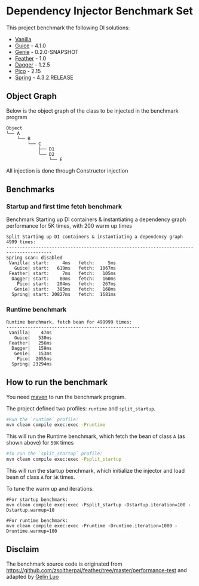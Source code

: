 # Dependency Injector Benchmark Set

This project benchmark the following DI solutions:

* [Vanilla](https://github.com/greenlaw110/di-benchmark/blob/master/src/main/java/com/greenlaw110/di_benchmark/DIFactory.java#L24) 
* [Guice](https://github.com/google/guice) - 4.1.0
* [Genie](https://github.com/osglworks/java-di) - 0.2.0-SNAPSHOT
* [Feather](https://github.com/zsoltherpai/feather) - 1.0
* [Dagger](https://github.com/square/dagger) - 1.2.5
* [Pico](http://picocontainer.com/) - 2.15
* [Spring](http://projects.spring.io/spring-framework/) - 4.3.2.RELEASE

## Object Graph

Below is the object graph of the class to be injected in the benchmark program

```
Object
└── A
    └── B
        └── C
            ├── D1
            └── D2
                └── E
```

All injection is done through Constructor injection

## Benchmarks

### Startup and first time fetch benchmark

Benchmark Starting up DI containers & instantiating a dependency graph performance for 5K times, with 200 warm up times

```text
Split Starting up DI containers & instantiating a dependency graph 4999 times:
---------------------------------------------------------------------------------------
Spring scan: disabled
 Vanilla| start:     4ms   fetch:     5ms
   Guice| start:   619ms   fetch:  1067ms
 Feather| start:     7ms   fetch:   105ms
  Dagger| start:    80ms   fetch:   160ms
    Pico| start:   204ms   fetch:   267ms
   Genie| start:   385ms   fetch:   168ms
  Spring| start: 20827ms   fetch:  1681ms
```

### Runtime benchmark

```text
Runtime benchmark, fetch bean for 499999 times:
--------------------------------------------------
 Vanilla|    47ms
   Guice|   530ms
 Feather|   256ms
  Dagger|   159ms
   Genie|   153ms
    Pico|  2055ms
  Spring| 23294ms
```

## How to run the benchmark

You need [maven](http://maven.apache.org/) to run the benchmark program.

The project defined two profiles: `runtime` and `split_startup`.

```bash
#Run the `runtime` profile:
mvn clean compile exec:exec -Pruntime
```

This will run the Runtime benchmark, which fetch the bean of class `A` (as shown above) for `50K` times

```bash
#To run the `split_startup` profile:
mvn clean compile exec:exec -Psplit_startup
```

This will run the startup benchmark, which initialize the injector and load bean of class `A` for `5K` times.

To tune the warm up and iterations:

```
#For startup benchmark:
mvn clean compile exec:exec -Psplit_startup -Dstartup.iteration=100 -Dstartup.warmup=10
```

```
#For runtime benchmark:
mvn clean compile exec:exec -Pruntime -Druntime.iteration=1000 -Druntime.warmup=100
```

## Disclaim

The benchmark source code is originated from https://github.com/zsoltherpai/feather/tree/master/performance-test and adapted by [Gelin Luo](https://github.com/greenlaw110)

